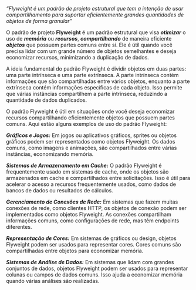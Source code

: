 *“Flyweight é um padrão de projeto estrutural que tem a intenção de usar compartilhamento para suportar eficientemente grandes quantidades de objetos de forma granular”*

O padrão de projeto **Flyweight** é um padrão estrutural que visa ***otimizar*** o uso de ***memória*** ou ***recursos***, ***compartilhando*** de maneira eficiente ***objetos*** que possuem partes comuns entre si. Ele é útil quando você precisa lidar com um grande número de objetos semelhantes e deseja economizar recursos, minimizando a duplicação de dados.

A ideia fundamental do padrão Flyweight é dividir objetos em duas partes: uma parte intrínseca e uma parte extrínseca. A parte intrínseca contém informações que são compartilhadas entre vários objetos, enquanto a parte extrínseca contém informações específicas de cada objeto. Isso permite que várias instâncias compartilhem a parte intrínseca, reduzindo a quantidade de dados duplicados.

O padrão Flyweight é útil em situações onde você deseja economizar recursos compartilhando eficientemente objetos que possuem partes comuns. Aqui estão alguns exemplos de uso do padrão Flyweight:

***Gráficos e Jogos:*** Em jogos ou aplicativos gráficos, sprites ou objetos gráficos podem ser representados como objetos Flyweight. Os dados comuns, como imagens e animações, são compartilhados entre várias instâncias, economizando memória.

***Sistemas de Armazenamento em Cache:*** O padrão Flyweight é frequentemente usado em sistemas de cache, onde os objetos são armazenados em cache e compartilhados entre solicitações. Isso é útil para acelerar o acesso a recursos frequentemente usados, como dados de bancos de dados ou resultados de cálculos.

***Gerenciamento de Conexões de Rede:*** Em sistemas que fazem muitas conexões de rede, como clientes HTTP, os objetos de conexão podem ser implementados como objetos Flyweight. As conexões compartilham informações comuns, como configurações de rede, mas têm endpoints diferentes.

***Representação de Cores:*** Em sistemas de gráficos ou design, objetos Flyweight podem ser usados para representar cores. Cores comuns são compartilhadas entre objetos para economizar memória.

***Sistemas de Análise de Dados:*** Em sistemas que lidam com grandes conjuntos de dados, objetos Flyweight podem ser usados para representar colunas ou campos de dados comuns. Isso ajuda a economizar memória quando várias análises são realizadas.

